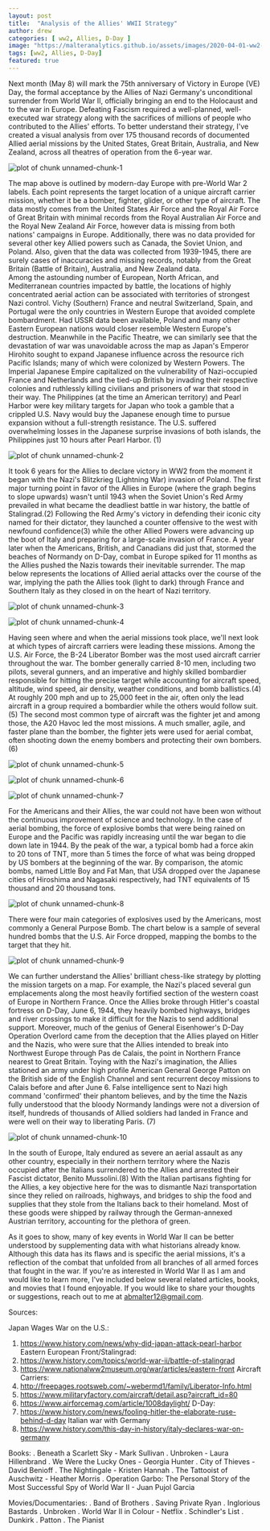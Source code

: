 ```yaml
---
layout: post
title:  "Analysis of the Allies' WWII Strategy"
author: drew
categories: [ ww2, Allies, D-Day ]
image: "https://malteranalytics.github.io/assets/images/2020-04-01-ww2-strategy/image1.png"
tags: [ww2, Allies, D-Day]
featured: true
---
```

  
  
Next month (May 8) will mark the 75th anniversary of Victory in Europe (VE) Day, the formal acceptance by the Allies of Nazi Germany's unconditional surrender from World War II, officially bringing an end to the Holocaust and to the war in Europe.  Defeating Fascism required a well-planned, well-executed war strategy along with the sacrifices of millions of people who contributed to the Allies' efforts.  To better understand their strategy, I've created a visual analysis from over 175 thousand records of documented Allied aerial missions by the United States, Great Britain, Australia, and New Zealand, across all theatres of operation from the 6-year war.   


![plot of chunk unnamed-chunk-1](/assets/images/2020-04-01-ww2-strategy/image1.png)  


The map above is outlined by modern-day Europe with pre-World War 2 labels. Each point represents the target location of a unique aircraft carrier mission, whether it be a bomber, fighter, glider, or other type of aircraft.  The data mostly comes from the United States Air Force and the Royal Air Force of Great Britain with minimal records from the Royal Australian Air Force and the Royal New Zealand Air Force, however data is missing from both nations' campaigns in Europe.  Additionally, there was no data provided for several other key Allied powers such as Canada, the Soviet Union, and Poland.  Also, given that the data was collected from 1939-1945, there are surely cases of inaccuracies and missing records, notably from the Great Britain (Battle of Britain), Australia, and New Zealand data.  
Among the astounding number of European, North African, and Mediterranean countries impacted by battle, the locations of highly concentrated aerial action can be associated with territories of strongest Nazi control.  Vichy (Southern) France and neutral Switzerland, Spain, and Portugal were the only countries in Western Europe that avoided complete bombardment.  Had USSR data been available, Poland and many other Eastern European nations would closer resemble Western Europe's destruction. 
Meanwhile in the Pacific Theatre, we can similarly see that the devastation of war was unavoidable across the map as Japan's Emperor Hirohito sought to expand Japanese influence across the resource rich Pacific Islands; many of which were colonized by Western Powers.  The Imperial Japanese Empire capitalized on the vulnerability of Nazi-occupied France and Netherlands and the tied-up British by invading their respective colonies and ruthlessly killing civilians and prisoners of war that stood in their way.  The Philippines (at the time an American territory) and Pearl Harbor were key military targets for Japan who took a gamble that a crippled U.S. Navy would buy the Japanese enough time to pursue expansion without a full-strength resistance.  The U.S. suffered overwhelming losses in the Japanese surprise invasions of both islands, the Philippines just 10 hours after Pearl Harbor. (1)


![plot of chunk unnamed-chunk-2](/assets/images/2020-04-01-ww2-strategy/image2-pto_map.png)


It took 6 years for the Allies to declare victory in WW2 from the moment it began with the Nazi's Blitzkrieg (Lightning War) invasion of Poland.  The first major turning point in favor of the Allies in Europe (where the graph begins to slope upwards) wasn't until 1943 when the Soviet Union's Red Army prevailed in what became the deadliest battle in war history, the battle of Stalingrad.(2)  Following the Red Army's victory in defending their iconic city named for their dictator, they launched a counter offensive to the west with newfound confidence(3) while the other Allied Powers were advancing up the boot of Italy and preparing for a large-scale invasion of France.  A year later when the Americans, British, and Canadians did just that, stormed the beaches of Normandy on D-Day, combat in Europe spiked for 11 months as the Allies pushed the Nazis towards their inevitable surrender.  The map below represents the locations of Allied aerial attacks over the course of the war, implying the path the Allies took (light to dark) through France and Southern Italy as they closed in on the heart of Nazi territory. 


![plot of chunk unnamed-chunk-3](/assets/images/2020-04-01-ww2-strategy/image3-timeline.png)

![plot of chunk unnamed-chunk-4](/assets/images/2020-04-01-ww2-strategy/image4-timeline_map.png)


Having seen where and when the aerial missions took place, we'll next look at which types of aircraft carriers were leading these missions.  Among the U.S. Air Force, the B-24 Liberator Bomber was the most used aircraft carrier throughout the war.  The bomber generally carried 8-10 men, including two pilots, several gunners, and an imperative and highly skilled bombardier responsible for hitting the precise target while accounting for aircraft speed, altitude, wind speed, air density, weather conditions, and bomb ballistics.(4)  At roughly 200 mph and up to 25,000 feet in the air, often only the lead aircraft in a group required a bombardier while the others would follow suit.(5)
The second most common type of aircraft was the fighter jet and among those, the A20 Havoc led the most missions.  A much smaller, agile, and faster plane than the bomber, the fighter jets were used for aerial combat, often shooting down the enemy bombers and protecting their own bombers.(6)



![plot of chunk unnamed-chunk-5](/assets/images/2020-04-01-ww2-strategy/image5-aircrafts.png)


![plot of chunk unnamed-chunk-6](/assets/images/2020-04-01-ww2-strategy/image6-aircraft_barchart.png)


![plot of chunk unnamed-chunk-7](/assets/images/2020-04-01-ww2-strategy/image7_aircraft_timeline.png)



For the Americans and their Allies, the war could not have been won without the continuous improvement of science and technology.  In the case of aerial bombing, the force of explosive bombs that were being rained on Europe and the Pacific was rapidly increasing until the war began to die down late in 1944.  By the peak of the war, a typical bomb had a force akin to 20 tons of TNT, more than 5 times the force of what was being dropped by US bombers at the beginning of the war.   By comparison, the atomic bombs, named Little Boy and Fat Man, that USA dropped over the Japanese cities of Hiroshima and Nagasaki respectively, had TNT equivalents of 15 thousand and 20 thousand tons. 


![plot of chunk unnamed-chunk-8](/assets/images/2020-04-01-ww2-strategy/image8_explosives_barchart.png)




There were four main categories of explosives used by the Americans, most commonly a General Purpose Bomb.  The chart below is a sample of several hundred bombs that the U.S. Air Force dropped, mapping the bombs to the target that they hit.  


![plot of chunk unnamed-chunk-9](/assets/images/2020-04-01-ww2-strategy/image9_explosive_targets.png)





We can further understand the Allies' brilliant chess-like strategy by plotting the mission targets on a map.  For example, the Nazi's placed several gun emplacements along the most heavily fortified section of the western coast of Europe in Northern France.  Once the Allies broke through Hitler's coastal fortress on D-Day, June 6, 1944, they heavily bombed highways, bridges and river crossings to make it difficult for the Nazis to send additional support.  Moreover, much of the genius of General Eisenhower's D-Day Operation Overlord came from the deception that the Allies played on Hitler and the Nazis, who were sure that the Allies intended to break into Northwest Europe through Pas de Calais, the point in Northern France nearest to Great Britain.  Toying with the Nazi's imagination, the Allies stationed an army under high profile American General George Patton on the British side of the English Channel and sent recurrent decoy missions to Calais before and after June 6.   False intelligence sent to Nazi high command 'confirmed' their phantom believes, and by the time the Nazis fully understood that the bloody Normandy landings were not a diversion of itself, hundreds of thousands of Allied soldiers had landed in France and were well on their way to liberating Paris. (7)


![plot of chunk unnamed-chunk-10](/assets/images/2020-04-01-ww2-strategy/image10_target_map.png)



In the south of Europe, Italy endured as severe an aerial assault as any other country, especially in their northern territory where the Nazis occupied after the Italians surrendered to the Allies and arrested their Fascist dictator, Benito Mussolini.(8)  With the Italian partisans fighting for the Allies, a key objective here for the was to dismantle Nazi transportation since they relied on railroads, highways, and bridges to ship the food and supplies that they stole from the Italians back to their homeland.  Most of these goods were shipped by railway through the German-annexed Austrian territory, accounting for the plethora of green. 




As it goes to show, many of key events in World War II can be better understood by supplementing data with what historians already know.  Although this data has its flaws and is specific the aerial missions, it's a reflection of the combat that unfolded from all branches of all armed forces that fought in the war.  If you're as interested in World War II as I am and would like to learn more, I've included below several related articles, books, and movies that I found enjoyable.  If you would like to share your thoughts or suggestions, reach out to me at abmalter12@gmail.com.



Sources: 

Japan Wages War on the U.S.:
1.	https://www.history.com/news/why-did-japan-attack-pearl-harbor
Eastern European Front/Stalingrad: 
2.	https://www.history.com/topics/world-war-ii/battle-of-stalingrad
3.	https://www.nationalww2museum.org/war/articles/eastern-front
Aircraft Carriers: 
4.	http://freepages.rootsweb.com/~webermd1/family/Liberator-Info.html
5.	https://www.militaryfactory.com/aircraft/detail.asp?aircraft_id=80
6.	https://www.airforcemag.com/article/1008daylight/
D-Day:
7.	https://www.history.com/news/fooling-hitler-the-elaborate-ruse-behind-d-day
Italian war with Germany
8.	https://www.history.com/this-day-in-history/italy-declares-war-on-germany

Books:
.	Beneath a Scarlett Sky - Mark Sullivan
.	Unbroken - Laura Hillenbrand
.	We Were the Lucky Ones - Georgia Hunter
.	City of Thieves - David Benioff
.	The Nightingale - Kristen Hannah
.	The Tattooist of Auschwitz - Heather Morris
.	Operation Garbo: The Personal Story of the Most Successful Spy of World War II - Juan Pujol Garcia

Movies/Documentaries:
.	Band of Brothers
.	Saving Private Ryan
.	Inglorious Bastards
.	Unbroken
.	World War II in Colour - Netflix
.	Schindler's List
.	Dunkirk
.	Patton
.	The Pianist 
